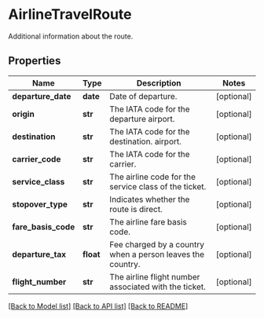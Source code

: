# AirlineTravelRoute

Additional information about the route.
## Properties
Name | Type | Description | Notes
------------ | ------------- | ------------- | -------------
**departure_date** | **date** | Date of departure. | [optional] 
**origin** | **str** | The IATA code for the departure airport. | [optional] 
**destination** | **str** | The IATA code for the destination. airport. | [optional] 
**carrier_code** | **str** | The IATA code for the carrier. | [optional] 
**service_class** | **str** | The airline code for the service class of the ticket. | [optional] 
**stopover_type** | **str** | Indicates whether the route is direct. | [optional] 
**fare_basis_code** | **str** | The airline fare basis code. | [optional] 
**departure_tax** | **float** | Fee charged by a country when a person leaves the country. | [optional] 
**flight_number** | **str** | The airline flight number associated with the ticket. | [optional] 

[[Back to Model list]](../README.md#documentation-for-models) [[Back to API list]](../README.md#documentation-for-api-endpoints) [[Back to README]](../README.md)


